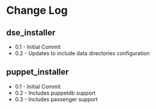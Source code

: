 Change Log
==========

dse_installer
-------------
* 0.1 - Initial Commit
* 0.2 - Updates to include data directories configuration

puppet_installer
----------------
* 0.1 - Initial Commit
* 0.2 - Includes puppetdb support
* 0.3 - Includes passenger support
